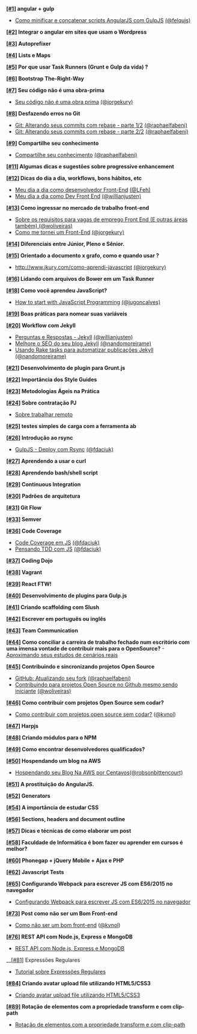 __[[#1]](http://github.com/LFeh/poste-mais/issues/1) angular + gulp__
  - [Como minificar e concatenar scripts AngularJS com GulpJS](http://tutsmais.com.br/blog/angularjs/como-minificar-e-concatenar-scripts-angularjs-com-gulpjs/) [(@felquis)](http://github.com/felquis)

__[[#2]](http://github.com/LFeh/poste-mais/issues/2) Integrar o angular em sites que usam o Wordpress__

__[[#3]](http://github.com/LFeh/poste-mais/issues/3) Autoprefixer__

__[[#4]](http://github.com/LFeh/poste-mais/issues/4) Lists e Maps__

__[[#5]](http://github.com/LFeh/poste-mais/issues/5) Por que usar Task Runners (Grunt e Gulp da vida) ?__

__[[#6]](http://github.com/LFeh/poste-mais/issues/6) Bootstrap The-Right-Way__

__[[#7]](http://github.com/LFeh/poste-mais/issues/7) Seu código não é uma obra-prima__
  - [Seu código não é uma obra prima](http://www.jkury.com/seu-codigo-nao-e-uma-obra-prima) [(@jorgekury)](http://github.com/jorgekury)

__[[#8]](http://github.com/LFeh/poste-mais/issues/8) Desfazendo erros no Git__
  - [Git: Alterando seus commits com rebase - parte 1/2](http://www.raphaelfabeni.com.br/git-alterando-commits-parte-1/) [(@raphaelfabeni)](http://github.com/raphaelfabeni)
  - [Git: Alterando seus commits com rebase - parte 2/2](http://www.raphaelfabeni.com.br/git-alterando-commits-parte-2/) [(@raphaelfabeni)](http://github.com/raphaelfabeni)

__[[#9]](http://github.com/LFeh/poste-mais/issues/9) Compartilhe seu conhecimento__
  - [Compartilhe seu conhecimento](http://www.raphaelfabeni.com.br/compartilhe-conhecimento/) [(@raphaelfabeni)](http://github.com/raphaelfabeni)

__[[#11]](http://github.com/LFeh/poste-mais/issues/11) Algumas dicas e sugestões sobre progressive enhancement__

__[[#12]](http://github.com/LFeh/poste-mais/issues/12) Dicas do dia a dia, workflows, bons hábitos, etc__
  - [Meu dia a dia como desenvolvedor Front-End](http://www.felipefialho.com/blog/2015/meu-dia-a-dia-como-dev-frontend/) [(@LFeh)](http://github.com/LFeh)
  - [Meu dia a dia como Dev Front End](http://willianjusten.com.br/meu-dia-a-dia-como-dev-frontend/) [(@willianjusten)](http://github.com/willianjusten)

__[[#13]](http://github.com/LFeh/poste-mais/issues/13) Como ingressar no mercado de trabalho front-end__
  - [Sobre os requisitos para vagas de emprego Front End (E outras áreas também) (@woliveiras)](http://woliveiras.com.br/posts/requisitos-para-vagas-front-end/ )
  - [Como me tornei um Front-End](http://www.jkury.com/como-me-tornei-um-frontend/) [(@jorgekury)](http://github.com/jorgekury)

__[[#14]](http://github.com/LFeh/poste-mais/issues/14) Diferenciais entre Júnior, Pleno e Sênior.__

__[[#15]](http://github.com/LFeh/poste-mais/issues/15) Orientado a documento x grafo, como e quando usar ?__
  - http://www.jkury.com/como-aprendi-javascript [(@jorgekury)](http://github.com/jorgekury)

__[[#16]](http://github.com/LFeh/poste-mais/issues/16) Lidando com arquivos do Bower em um Task Runner__

__[[#18]](http://github.com/LFeh/poste-mais/issues/18) Como você aprendeu JavaScript?__
  - [How to start with JavaScript Programming](http://jugoncalv.es/blog/javascript/how-to-start-with-javascript/) [(@jugoncalves)](http://github.com/jugoncalves)

__[[#19]](http://github.com/LFeh/poste-mais/issues/19) Boas práticas para nomear suas variáveis__

__[[#20]](http://github.com/LFeh/poste-mais/issues/20) Workflow com Jekyll__
  - [Perguntas e Respostas - Jekyll](http://willianjusten.com.br/perguntas-e-respostas-jekyll/) [(@willianjusten)](http://github.com/willianjusten)
  - [Melhore o SEO do seu blog Jekyll](http://nandomoreira.me/seo-jekyll/) [(@nandomoreirame)](http://github.com/nandomoreirame)
  - [Usando Rake tasks para automatizar publicações Jekyll](http://nandomoreira.me/rake-tasks-para-automatizar-publicacoes-jekyll/) [(@nandomoreirame)](http://github.com/nandomoreirame)

__[[#21]](http://github.com/LFeh/poste-mais/issues/21) Desenvolvimento de plugin para Grunt.js__

__[[#22]](http://github.com/LFeh/poste-mais/issues/22) Importância dos Style Guides__

__[[#23]](http://github.com/LFeh/poste-mais/issues/23) Metodologias Ágeis na Prática__

__[[#24]](http://github.com/LFeh/poste-mais/issues/24) Sobre contratação PJ__
  - [Sobre trabalhar remoto](http://www.felipefialho.com/blog/2015/sobre-trabalhar-remoto/#.VXl-YflVhBd)

__[[#25]](http://github.com/LFeh/poste-mais/issues/25) testes simples de carga com a ferramenta ab__

__[[#26]](http://github.com/LFeh/poste-mais/issues/26) Introdução ao rsync__
  - [GulpJS - Deploy com Rsync](http://blog.da2k.com.br/2015/01/27/gulpjs-deploy-com-rsync/) [(@fdaciuk)](http://github.com/fdaciuk)

__[[#27]](http://github.com/LFeh/poste-mais/issues/27) Aprendendo a usar o curl__

__[[#28]](http://github.com/LFeh/poste-mais/issues/28) Aprendendo bash/shell script__

__[[#29]](http://github.com/LFeh/poste-mais/issues/29) Continuous Integration__

__[[#30]](http://github.com/LFeh/poste-mais/issues/30) Padrões de arquitetura__

__[[#31]](http://github.com/LFeh/poste-mais/issues/31) Git Flow__

__[[#33]](http://github.com/LFeh/poste-mais/issues/33) Semver__

__[[#36]](http://github.com/LFeh/poste-mais/issues/36) Code Coverage__
  - [Code Coverage em JS](http://blog.da2k.com.br/2015/01/07/code-coverage-em-javascript/) [(@fdaciuk)](http://github.com/fdaciuk)
  - [Pensando TDD com JS](http://blog.da2k.com.br/2015/01/06/pensando-tdd-com-javascript/) [(@fdaciuk)](http://github.com/fdaciuk)

__[[#37]](http://github.com/LFeh/poste-mais/issues/37) Coding Dojo__

__[[#38]](http://github.com/LFeh/poste-mais/issues/38) Vagrant__

__[[#39]](http://github.com/LFeh/poste-mais/issues/39) React FTW!__

__[[#40]](http://github.com/LFeh/poste-mais/issues/40) Desenvolvimento de plugins para Gulp.js__

__[[#41]](http://github.com/LFeh/poste-mais/issues/41) Criando scaffolding com Slush__

__[[#42]](http://github.com/LFeh/poste-mais/issues/42) Escrever em português ou inglês__

__[[#43]](http://github.com/LFeh/poste-mais/issues/43) Team Communication__

__[[#44]](http://github.com/LFeh/poste-mais/issues/44) Como conciliar a carreira de trabalho fechado num escritório com uma imensa vontade de contribuir mais para o OpenSource?__
  -[Aproximando seus estudos de cenários reais](http://www.felipefialho.com/blog/2015/aproximando-seus-estudos-de-cenarios-reais/#.Vg0lXXpVhBc)

__[[#45]](http://github.com/LFeh/poste-mais/issues/45) Contribuindo e sincronizando projetos Open Source__
  - [GitHub: Atualizando seu fork](http://www.raphaelfabeni.com.br/atualizando-seu-fork/) [(@raphaelfabeni)](http://github.com/raphaelfabeni)
  - [Contribuindo para projetos Open Source no Github mesmo sendo iniciante](http://woliveiras.com.br/posts/contribuindo-para-projetos-open-source-no-github-mesmo-sendo-iniciante/) [(@woliveiras)](http://github.com/woliveiras)

__[[#46]](http://github.com/LFeh/poste-mais/issues/46) Como contribuir com projetos Open Source sem codar?__
  - [Como contribuir com projetos open source sem codar?](https://medium.com/openschoolbr/como-contribuir-com-projetos-open-source-sem-codar-87ea11c8f1dd) ([@kvnol](https://github.com/kvnol))

__[[#47]](http://github.com/LFeh/poste-mais/issues/47) Harpjs__

__[[#48]](http://github.com/LFeh/poste-mais/issues/48) Criando módulos para o NPM__

__[[#49]](http://github.com/LFeh/poste-mais/issues/49) Como encontrar desenvolvedores qualificados?__

__[[#50]](http://github.com/LFeh/poste-mais/issues/50) Hospendando um blog na AWS__
  - [Hospendando seu Blog Na AWS por Centavos](http://rbittencourt.com/hospedando-seu-blog-na-aws-por-centavos/)[(@robsonbittencourt)](https://github.com/robsonbittencourt)

__[[#51]](http://github.com/LFeh/poste-mais/issues/51) A prostituição do AngularJS.__

__[[#52]](http://github.com/LFeh/poste-mais/issues/52) Generators__

__[[#54]](http://github.com/LFeh/poste-mais/issues/54) A importância de estudar CSS__

__[[#56]](http://github.com/LFeh/poste-mais/issues/56) Sections, headers and document outline__

__[[#57]](http://github.com/LFeh/poste-mais/issues/57) Dicas e técnicas de como elaborar um post__

__[[#58]](http://github.com/LFeh/poste-mais/issues/58) Faculdade de Informática é bom fazer ou aprender em cursos é melhor?__

__[[#60]](http://github.com/LFeh/poste-mais/issues/60) Phonegap + jQuery Mobile + Ajax e PHP__

__[[#62]](http://github.com/LFeh/poste-mais/issues/62) Javascript Tests__

__[[#65]](http://github.com/LFeh/poste-mais/issues/65) Configurando Webpack para escrever JS com ES6/2015 no navegador__
  - [Configurando Webpack para escrever JS com ES6/2015 no navegador](https://github.com/matheuswd/myMag/blob/master/js/ES6%2BWebpack.md)

__[[#73]](https://github.com/frontendbr/poste-mais/issues/73) Post como não ser um Bom Front-end__
  - [Como não ser um bom front-end](https://medium.com/@kvnol/como-n%C3%A3o-ser-um-bom-front-end-bae2ce7215fb) ([@kvnol](https://github.com/kvnol))

__[[#76]](https://github.com/frontendbr/poste-mais/issues/76) REST API com Node.js, Express e MongoDB__
- [REST API com Node.js, Express e MongoDB](https://medium.com/@thiagoluiz.nunes/rest-api-com-node-js-express-and-mongodb-3967c2cb25b7)

__[[#81]](https://github.com/frontendbr/poste-mais/issues/81) Expressões Regulares
- [Tutorial sobre Expressões Regulares](https://maykon-oliveira.github.io/regex-tutorial/)

__[[#84]](https://github.com/frontendbr/poste-mais/issues/76) Criando avatar upload file utilizando HTML5/CSS3__
- [Criando avatar upload file utilizando HTML5/CSS3](https://medium.com/@thiagoluiz.nunes/criando-avatar-upload-file-utilizando-html5-css3-c4dcf623d985)

__[[#89]](https://github.com/frontendbr/poste-mais/issues/76) Rotação de elementos com a propriedade transform e com clip-path__
- [Rotação de elementos com a propriedade transform e com clip-path](https://medium.com/jaguaribetech/rota%C3%A7%C3%A3o-de-elementos-d3cf2b1e5468)
